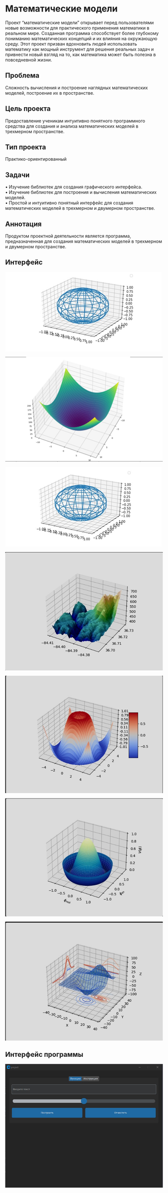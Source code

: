 <h1 class="code-line" data-line-start=0 data-line-end=1 ><a id="__0"></a>Математические модели</h1>
<p class="has-line-data" data-line-start="3" data-line-end="4">Проект “математические модели” открывает перед пользователями новые возможности для практического применения математики в реальном мире. Созданная программа способствует более глубокому пониманию математических концепций и их влияния на окружающую среду. Этот проект призван вдохновить людей использовать математику как мощный инструмент для решения реальных задач и привнести новый взгляд на то, как математика может быть полезна в повседневной жизни.</p>
<h2 class="code-line" data-line-start=5 data-line-end=6 ><a id="_5"></a>Проблема</h2>
<p class="has-line-data" data-line-start="6" data-line-end="7">Cложность вычисления и построение наглядных математических моделей, построение их в пространстве.</p>
<h2 class="code-line" data-line-start=8 data-line-end=9 ><a id="__8"></a>Цель проекта</h2>
<p class="has-line-data" data-line-start="9" data-line-end="10">Предоставление ученикам интуитивно понятного программного средства для создания и анализа математических моделей в трехмерном пространстве.</p>
<h2 class="code-line" data-line-start=11 data-line-end=12 ><a id="__11"></a>Тип проекта</h2>
<p class="has-line-data" data-line-start="12" data-line-end="13">Практико-ориентированный</p>
<h2 class="code-line" data-line-start=14 data-line-end=15 ><a id="_14"></a>Задачи</h2>
<p class="has-line-data" data-line-start="15" data-line-end="18">•   Изучение библиотек для создания графического интерфейса.<br>
•   Изучение библиотек для построения и вычисления математических моделей.<br>
•   Простой и интуитивно понятный интерфейс для создания математических моделей в трехмерном и двумерном пространстве.</p>
<h2 class="code-line" data-line-start=19 data-line-end=20 ><a id="_19"></a>Аннотация</h2>
<p class="has-line-data" data-line-start="20" data-line-end="21">Продуктом проектной деятельности является программа, предназначенная для создания математических моделей в трехмерном и двумерном пространстве.</p>
<h2 class="code-line" data-line-start=22 data-line-end=23 ><a id="_22"></a>Интерфейс</h2>
<p class="has-line-data" data-line-start="23" data-line-end="24"><img src="\image\image_1.jpg" alt="App Screenshot"></p>
<p class="has-line-data" data-line-start="23" data-line-end="24"><img src="\image\image_2.jpg" alt="App Screenshot"></p>
<p class="has-line-data" data-line-start="23" data-line-end="24"><img src="\image\image_3.jpg" alt="App Screenshot"></p>
<p class="has-line-data" data-line-start="23" data-line-end="24"><img src="\image\image_5.jpg" alt="App Screenshot"></p>
<p class="has-line-data" data-line-start="23" data-line-end="24"><img src="\image\image_6.jpg" alt="App Screenshot"></p>
<p class="has-line-data" data-line-start="23" data-line-end="24"><img src="\image\image_7.jpg" alt="App Screenshot"></p>
<p class="has-line-data" data-line-start="23" data-line-end="24"><img src="\image\image_8.jpg" alt="App Screenshot"></p>
<h2 class="code-line" data-line-start=22 data-line-end=23 ><a id="_22"></a>Интерфейс программы</h2>
<p class="has-line-data" data-line-start="23" data-line-end="24"><img src="\image\image_4.jpg" alt="App Screenshot"></p>
